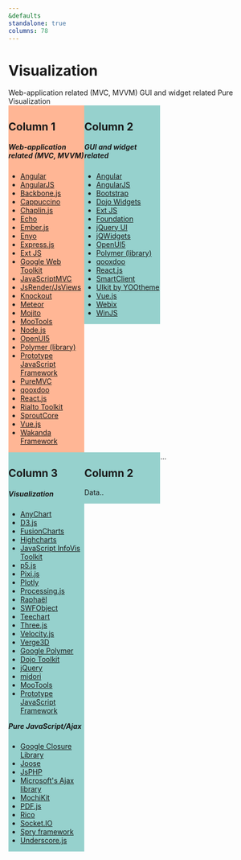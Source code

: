 ```yaml
---
&defaults
standalone: true
columns: 78
---
```


<html>
 <head>
    <style>
    {
        box-sizing: border-box;
    }
    /* Set additional styling options for the columns*/
    .column {
    float: left;
    width: 30%;
    }
    .row:after {
    content: "";
    display: table;
    clear: both;
    }
    </style>
 </head>
 <body>
 <div>
 <h1>Visualization</h1>
    Web-application related (MVC, MVVM)
    GUI and widget related
    Pure Visualization
    </div>
    <div class="row">
        <div class="column" style="background-color:#FFB695;">
            <h2>Column 1</h2>
            <div class="box">
                        <h5>Web-application related (MVC, MVVM)</h5>
                        <ul>
                            <li><a href="#" class="mw-redirect" title="Angular (application platform)">Angular
                            </a></li><li><a href="#" title="AngularJS">AngularJS</a></li>
                            <li><a href="#" title="Backbone.js">Backbone.js</a></li>
                            <li><a href="#" title="Cappuccino (application development framework)">Cappuccino</a></li>
                            <li><a href="#" title="Chaplin.js">Chaplin.js</a></li>
                            <li><a href="#" title="Echo (framework)">Echo</a></li>
                            <li><a href="#" title="Ember.js">Ember.js</a></li>
                            <li><a href="#" title="Enyo (software)">Enyo</a></li>
                            <li><a href="#" title="Express.js">Express.js</a></li>
                            <li><a href="#" title="Ext JS">Ext JS</a></li>
                            <li><a href="#" title="Google Web Toolkit">Google Web Toolkit</a></li>
                            <li><a href="#" title="JavaScriptMVC">JavaScriptMVC</a></li>
                            <li><a href="#" title="JsRender/JsViews">JsRender/JsViews</a></li>
                            <li><a href="#" title="Knockout (web framework)">Knockout</a></li>
                            <li><a href="#" title="Meteor (web framework)">Meteor</a></li>
                            <li><a href="#" title="Mojito (framework)">Mojito</a></li>
                            <li><a href="#" title="MooTools">MooTools</a></li>
                            <li><a href="#" title="Node.js">Node.js</a></li>
                            <li><a href="#" title="OpenUI5">OpenUI5</a></li>
                            <li><a href="#" title="Polymer (library)">Polymer (library)</a></li>
                            <li><a href="#" title="Prototype JavaScript Framework">Prototype JavaScript Framework</a></li>
                            <li><a href="#" title="PureMVC">PureMVC</a></li>
                            <li><a href="#" title="Qooxdoo">qooxdoo</a></li>
                            <li><a href="#" class="mw-redirect" title="React.js">React.js</a></li>
                            <li><a href="#" title="Rialto Toolkit">Rialto Toolkit</a></li>
                            <li><a href="#" title="SproutCore">SproutCore</a></li>
                            <li><a href="#" title="Vue.js">Vue.js</a></li>
                            <li><a href="#" title="Wakanda (software)">Wakanda Framework</a></li>
                        </ul>
                    </div>
        </div>
        <div class="column" style="background-color:#96D1CD;">
            <h2>Column 2</h2>
            <div class="box">
                        <h5>GUI and widget related</h5>
                        <ul><li><a href="#" class="mw-redirect" title="Angular (application platform)">Angular</a></li>
                            <li><a href="#" title="AngularJS">AngularJS</a></li>
                            <li><a href="#" title="Bootstrap (front-end framework)">Bootstrap</a></li>
                            <li><a href="#" title="Dojo Toolkit">Dojo Widgets</a></li>
                            <li><a href="#" title="Ext JS">Ext JS</a></li>
                            <li><a href="#" title="Foundation (framework)">Foundation</a></li>
                            <li><a href="#" title="JQuery UI">jQuery UI</a></li>
                            <li><a href="#" title="JQWidgets">jQWidgets</a></li>
                            <li><a href="#" title="OpenUI5">OpenUI5</a></li>
                            <li><a href="#" title="Polymer (library)">Polymer (library)</a></li>
                            <li><a href="#" title="Qooxdoo">qooxdoo</a></li>
                            <li><a href="#" class="mw-redirect" title="React.js">React.js</a></li>
                            <li><a href="#" title="SmartClient">SmartClient</a></li>
                            <li><a href="#" title="SmartClient">UIkit by YOOtheme</a></li>
                            <li><a href="#" title="Vue.js">Vue.js</a></li>
                            <li><a href="#" title="Webix">Webix</a></li>
                            <li><a href="#" title="WinJS">WinJS</a></li></ul>
                        </div>
                    </div>
        </div>
        <div class="column" style="background-color:#96D1CD;">
            <h2>Column 3</h2>
             <div class="box">
                        <h5>Visualization</h5>
                        <ul><li><a href="#" title="AnyChart">AnyChart</a></li>
                            <li><a href="#" title="D3.js">D3.js</a></li>
                            <li><a href="#" title="FusionCharts">FusionCharts</a></li>
                            <li><a href="#" title="Highcharts">Highcharts</a></li>
                            <li><a href="#" title="JavaScript InfoVis Toolkit">JavaScript InfoVis Toolkit</a></li>
                            <li><a href="#" title="Processing (programming language)">p5.js</a></li>
                            <li><a href="#" title="Pixi.js">Pixi.js</a></li>
                            <li><a href="#" title="Plotly">Plotly</a></li>
                            <li><a href="#" title="Processing.js">Processing.js</a></li>
                            <li><a href="#" title="Raphaël (JavaScript library)">Raphaël</a></li>
                            <li><a href="#" title="SWFObject">SWFObject</a></li>
                            <li><a href="#" title="Teechart">Teechart</a></li>
                            <li><a href="#" title="Three.js">Three.js</a></li>
                            <li><a href="#" title="Velocity (JavaScript library)">Velocity.js</a></li>
                            <li><a href="#" title="Verge3D">Verge3D</a></li> <li><a href="#" class="mw-redirect" title="Google Polymer">Google Polymer</a></li>
                                <li><a href="#" title="Dojo Toolkit">Dojo Toolkit</a></li>
                                <li><a href="#" title="JQuery">jQuery</a></li>
                                <li><a href="#" title="Midori JavaScript Framework">midori</a></li>
                                <li><a href="#" title="MooTools">MooTools</a></li>
                                <li><a href="#" title="Prototype JavaScript Framework">Prototype JavaScript Framework</a></li>
                            </ul>
                            <h5 style="margin-top:10px;">Pure JavaScript/Ajax</h5>
                            <ul style="display:block;">
                                <li><a href="#" title="Google Closure Tools">Google Closure Library</a></li>
                                <li><a href="#" title="Joose (framework)">Joose</a></li>
                                <li><a href="#" title="JsPHP">JsPHP</a></li>
                                <li><a href="#" title="ASP.NET AJAX">Microsoft's Ajax library</a></li>
                                <li><a href="#" title="MochiKit">MochiKit</a></li>
                                <li><a href="#" title="PDF.js">PDF.js</a></li>
                                <li><a href="#" title="Rico (Ajax)">Rico</a></li>
                                <li><a href="#" title="Socket.IO">Socket.IO</a></li>
                                <li><a href="#" title="Spry framework">Spry framework</a></li>
                                <li><a href="#" title="Underscore.js">Underscore.js</a></li>
                            </ul>
                            </div>
        </div>
        <div class="column" style="background-color:#96D1CD;">
            <h2>Column 2</h2>
            <p>Data..</p>
        </div>
    </div>
    </div>

 </body>
</html>
...
